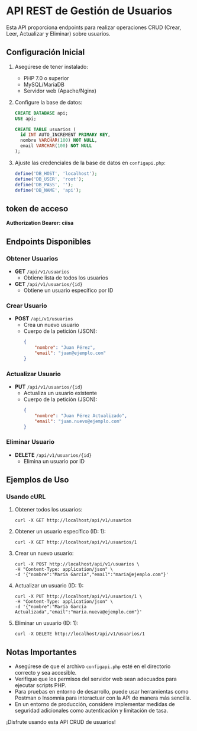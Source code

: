 # API REST de Gestión de Usuarios

Esta API proporciona endpoints para realizar operaciones CRUD (Crear, Leer, Actualizar y Eliminar) sobre usuarios.

## Configuración Inicial

1. Asegúrese de tener instalado:
   - PHP 7.0 o superior
   - MySQL/MariaDB
   - Servidor web (Apache/Nginx)

2. Configure la base de datos:
   ```sql
   CREATE DATABASE api;
   USE api;
   
   CREATE TABLE usuarios (
     id INT AUTO_INCREMENT PRIMARY KEY,
     nombre VARCHAR(100) NOT NULL,
     email VARCHAR(100) NOT NULL
   );
   ```

3. Ajuste las credenciales de la base de datos en `configapi.php`:
   ```php
   define('DB_HOST', 'localhost');
   define('DB_USER', 'root'); 
   define('DB_PASS', '');
   define('DB_NAME', 'api');
   ```


## token de acceso 
  **Authorization Bearer: ciisa**

## Endpoints Disponibles

### Obtener Usuarios
- **GET** `/api/v1/usuarios`
  - Obtiene lista de todos los usuarios
- **GET** `/api/v1/usuarios/{id}`
  - Obtiene un usuario específico por ID

### Crear Usuario
- **POST** `/api/v1/usuarios`
  - Crea un nuevo usuario
  - Cuerpo de la petición (JSON):
    ```json
    {
        "nombre": "Juan Pérez",
        "email": "juan@ejemplo.com"
    }
    ```

### Actualizar Usuario
- **PUT** `/api/v1/usuarios/{id}`
  - Actualiza un usuario existente
  - Cuerpo de la petición (JSON):
    ```json
    {
        "nombre": "Juan Pérez Actualizado",
        "email": "juan.nuevo@ejemplo.com"
    }
    ```

### Eliminar Usuario
- **DELETE** `/api/v1/usuarios/{id}`
  - Elimina un usuario por ID

## Ejemplos de Uso

### Usando cURL

1. Obtener todos los usuarios:
   ```
   curl -X GET http://localhost/api/v1/usuarios
   ```

2. Obtener un usuario específico (ID: 1):
   ```
   curl -X GET http://localhost/api/v1/usuarios/1
   ```

3. Crear un nuevo usuario:
   ```
   curl -X POST http://localhost/api/v1/usuarios \
   -H "Content-Type: application/json" \
   -d '{"nombre":"María García","email":"maria@ejemplo.com"}'
   ```

4. Actualizar un usuario (ID: 1):
   ```
   curl -X PUT http://localhost/api/v1/usuarios/1 \
   -H "Content-Type: application/json" \
   -d '{"nombre":"María García Actualizada","email":"maria.nueva@ejemplo.com"}'
   ```

5. Eliminar un usuario (ID: 1):
   ```
   curl -X DELETE http://localhost/api/v1/usuarios/1
   ```

## Notas Importantes

- Asegúrese de que el archivo `configapi.php` esté en el directorio correcto y sea accesible.
- Verifique que los permisos del servidor web sean adecuados para ejecutar scripts PHP.
- Para pruebas en entorno de desarrollo, puede usar herramientas como Postman o Insomnia para interactuar con la API de manera más sencilla.
- En un entorno de producción, considere implementar medidas de seguridad adicionales como autenticación y limitación de tasa.

¡Disfrute usando esta API CRUD de usuarios!

